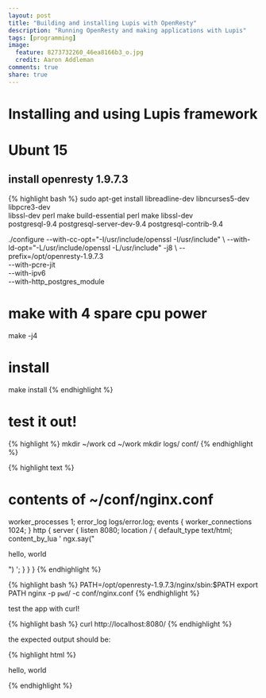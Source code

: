 ```yaml
---
layout: post
title: "Building and installing Lupis with OpenResty"
description: "Running OpenResty and making applications with Lupis"
tags: [programming]
image:
  feature: 8273732260_46ea8166b3_o.jpg
  credit: Aaron Addleman
comments: true
share: true
---
```


# Installing and using Lupis framework

# Ubunt 15

## install openresty 1.9.7.3

{% highlight bash %}
sudo apt-get install libreadline-dev libncurses5-dev libpcre3-dev \
    libssl-dev perl make build-essential perl make libssl-dev \
    postgresql-9.4 postgresql-server-dev-9.4 postgresql-contrib-9.4
    
./configure --with-cc-opt="-I/usr/include/openssl -I/usr/include" \ 
--with-ld-opt="-L/usr/include/openssl -L/usr/include" -j8 \ 
--prefix=/opt/openresty-1.9.7.3 \
--with-pcre-jit \
--with-ipv6 \
--with-http_postgres_module

# make with 4 spare cpu power
make -j4
# install
make install
{% endhighlight %}

# test it out!

{% highlight %}
mkdir ~/work
cd ~/work
mkdir logs/ conf/
{% endhighlight %}

{% highlight text %}
# contents of ~/conf/nginx.conf
worker_processes  1;
error_log logs/error.log;
events {
    worker_connections 1024;
}
http {
    server {
        listen 8080;
        location / {
            default_type text/html;
            content_by_lua '
                ngx.say("<p>hello, world</p>")
            ';
        }
    }
}
{% endhighlight %}

{% highlight bash %}
PATH=/opt/openresty-1.9.7.3/nginx/sbin:$PATH
export PATH
nginx -p `pwd`/ -c conf/nginx.conf
{% endhighlight %}

test the app with curl!

{% highlight bash %}
curl http://localhost:8080/
{% endhighlight %}

the expected output should be:

{% highlight html %}
<p>hello, world</p>
{% endhighlight %}
